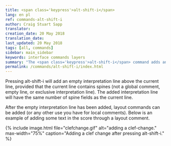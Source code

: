 ```yaml
---
title: <span class='keypress'>alt-shift-i</span>
lang: en pl
ref: commands-alt-shift-i
author: Craig Stuart Sapp
translator: 
creation_date: 20 May 2018
translation_date: 
last_updated: 20 May 2018
tags: [all, commands]
sidebar: main_sidebar
keywords: interface commands layers
summary: "The <span class='keypress'>alt-shift-i</span> command adds an empty interpretation line above the current line in the text editor."
permalink: /commands/alt-shift-i/index.html
---
```


Pressing <span class="keypress">alt-shift-i</span> will add an empty
interpretation line above the current line, provided that the current
line contains spines (not a global comment, empty line, or exclusive
interpretation line).  The added interpretation line will have the same
number of spine fields as the current line.

After the empty interpretation line has been added, layout commands
can be added (or any other use you have for local comments).  Below
is an example of adding some text in the score through a layout
comment.


{% include image.html
	file="clefchange.gif"
	alt="adding a clef-change."
	max-width="75%"
	caption="Adding a clef change after pressing alt-shift-i."
%}


